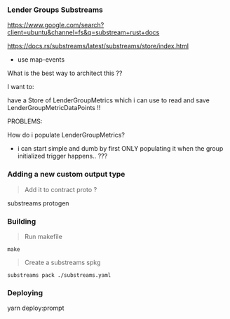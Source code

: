 ### Lender Groups Substreams


https://www.google.com/search?client=ubuntu&channel=fs&q=substream+rust+docs

https://docs.rs/substreams/latest/substreams/store/index.html

- use map-events 





What is the best way to architect this ??



I want to: 


have a Store of  LenderGroupMetrics   which i can use to read and save   LenderGroupMetricDataPoints !! 




PROBLEMS: 

How do i populate LenderGroupMetrics?


- i can start simple and dumb by first ONLY populating it when the group initialized trigger happens.. ???







### Adding a new custom output type 

> Add it to contract proto ? 

substreams protogen 



### Building 


> Run makefile 

```
make 
```


> Create a substreams spkg 

```
substreams pack ./substreams.yaml
```



### Deploying 


yarn deploy:prompt 